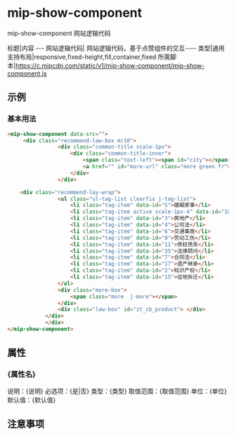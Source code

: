 # mip-show-component

mip-show-component   网站逻辑代码

标题|内容
--- 网站逻辑代码| 网站逻辑代码，基于点赞组件的交互----
类型|通用
支持布局|responsive,fixed-height,fill,container,fixed
所需脚本|https://c.mipcdn.com/static/v1/mip-show-component/mip-show-component.js

## 示例

### 基本用法
```html
<mip-show-component data-src="">
	 <div class="recommend-law-box mr10">
                <div class="common-title scale-1px">
                    <div class="common-title-inner">
                        <span class="text-left"><span id="city"></span>专业律师推荐</span>
                        <a href="" id="more-url" class="more green fr">更多</a>
                    </div>
                </div>

	<div class="recommend-lay-wrap">
                <ul class="ul-tag-list clearfix j-tag-list">
                    <li class="tag-item" data-id="5">婚姻家事</li>
                    <li class="tag-item active scale-1px-4" data-id="10">刑事辩护</li>
                    <li class="tag-item" data-id="3">房地产</li>
                    <li class="tag-item" data-id="4">公司法</li>
                    <li class="tag-item" data-id="6">交通事故</li>
                    <li class="tag-item" data-id="9">劳动工伤</li>
                    <li class="tag-item" data-id="11">债权债务</li>
                    <li class="tag-item" data-id="35">法律顾问</li>
                    <li class="tag-item" data-id="7">合同法</li>
                    <li class="tag-item" data-id="17">遗产继承</li>
                    <li class="tag-item" data-id="2">知识产权</li>
                    <li class="tag-item" data-id="15">征地拆迁</li>
                </ul>
                <div class="more-box">
                    <span class="more  j-more"></span>
                </div>
                <div class="law-box" id="zt_cb_product"> </div>
            </div>
			</div>
</mip-show-component>
```

## 属性

### {属性名}

说明：{说明}
必选项：{是|否}
类型：{类型}
取值范围：{取值范围}
单位：{单位}
默认值：{默认值}

## 注意事项

